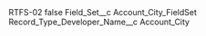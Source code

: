 <?xml version="1.0" encoding="UTF-8"?>
<CustomMetadata xmlns="http://soap.sforce.com/2006/04/metadata" xmlns:xsi="http://www.w3.org/2001/XMLSchema-instance" xmlns:xsd="http://www.w3.org/2001/XMLSchema">
    <label>RTFS-02</label>
    <protected>false</protected>
    <values>
        <field>Field_Set__c</field>
        <value xsi:type="xsd:string">Account_City_FieldSet</value>
    </values>
    <values>
        <field>Record_Type_Developer_Name__c</field>
        <value xsi:type="xsd:string">Account_City</value>
    </values>
</CustomMetadata>

